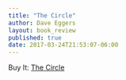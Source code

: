 ```yaml
---
title: "The Circle"
author: Dave Eggers
layout: book_review
published: true
date: 2017-03-24T21:53:07-06:00
---
```





<div class="mt5 mb4">
  <span class="db ttu tracked-mega silver">Buy It:</span>
  <a target="_blank" href="https://www.amazon.com/gp/product/0345807294/ref=as_li_tl?ie=UTF8&camp=1789&creative=9325&creativeASIN=0345807294&linkCode=as2&tag=tywayne-20&linkId=7cfce528e1c89bfda16ff7d9cb93b4f4">The Circle</a><img src="//ir-na.amazon-adsystem.com/e/ir?t=tywayne-20&l=am2&o=1&a=0345807294" width="1" height="1" border="0" alt="" style="border:none !important; margin:0px !important;" />
</div>